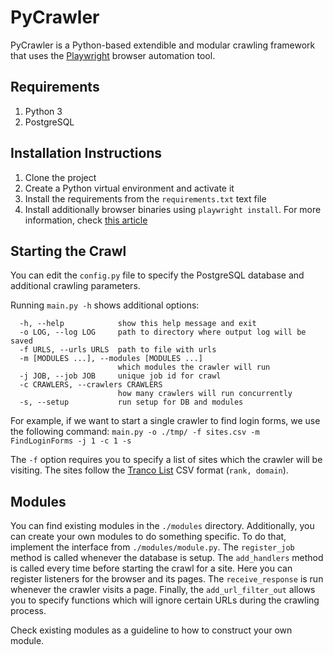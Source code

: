 # PyCrawler

PyCrawler is a Python-based extendible and modular crawling framework that uses the [Playwright](https://playwright.dev/) browser automation tool.

## Requirements
1. Python 3
2. PostgreSQL

## Installation Instructions
1. Clone the project
2. Create a Python virtual environment and activate it
3. Install the requirements from the `requirements.txt` text file
4. Install additionally browser binaries using `playwright install`. For more information, check [this article](https://playwright.dev/python/docs/intro)

## Starting the Crawl
You can edit the `config.py` file to specify the PostgreSQL database and additional crawling parameters.

Running `main.py -h` shows additional options:
```
  -h, --help            show this help message and exit
  -o LOG, --log LOG     path to directory where output log will be saved
  -f URLS, --urls URLS  path to file with urls
  -m [MODULES ...], --modules [MODULES ...]
                        which modules the crawler will run
  -j JOB, --job JOB     unique job id for crawl
  -c CRAWLERS, --crawlers CRAWLERS
                        how many crawlers will run concurrently
  -s, --setup           run setup for DB and modules
  ```

For example, if we want to start a single crawler to find login forms, we use the following command:
`main.py -o ./tmp/ -f sites.csv -m FindLoginForms -j 1 -c 1 -s`

The `-f` option requires you to specify a list of sites which the crawler will be visiting. The sites follow the [Tranco List](https://tranco-list.eu/) CSV format (`rank, domain`).

## Modules
You can find existing modules in the `./modules` directory. Additionally, you can create your own modules to do something specific. To do that, implement the interface from `./modules/module.py`. The `register_job` method is called whenever the database is setup. The `add_handlers` method is called every time before starting the crawl for a site. Here you can register listeners for the browser and its pages. The `receive_response` is run whenever the crawler visits a page. Finally, the `add_url_filter_out` allows you to specify functions which will ignore certain URLs during the crawling process.

Check existing modules as a guideline to how to construct your own module.
